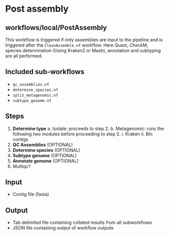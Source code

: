 # Post assembly
## workflows/local/PostAssembly

This workflow is triggered if only assemblies are input to the pipeline and is triggered after the `CleanAssemble.nf` workflow. Here Quast, CheckM, species determination (Using Kraken2 or Mash), annotation and subtyping are all performed.

## Included sub-workflows

- `qc_assemblies.nf`
- `determine_species.nf`
- `split_metagenomic.nf`
- `subtype_genome.nf`

## Steps
1. **Determine type**
	a. Isolate: proceeds to step 2.
	b. Metagenomic: runs the following two modules before proceeding to step 2.
		i.	Kraken
		ii.	Bin contigs
2. **QC Assemblies** (OPTIONAL)
3. **Determine species** (OPTIONAL)
4. **Subtype genome** (OPTIONAL)
5. **Annotate genome** (OPTIONAL)
6. Multiqc? <!-- will this be in the final workflow? -->

## Input
- Contig file (fasta)

## Output
- Tab delimited file containing collated results from all subworkflows <!-- No idea if this is right -->
- JSON file containing output of workflow outputs
